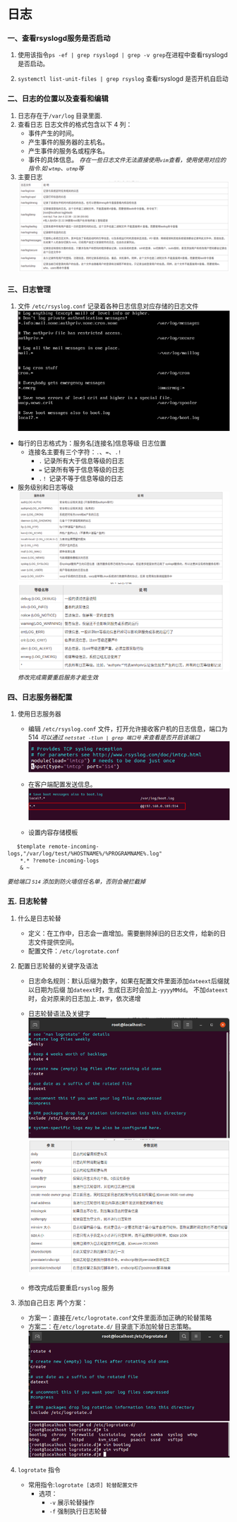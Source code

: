 # 日志

### 一、查看rsyslogd服务是否启动
1. 使用该指令`ps -ef | grep rsyslogd | grep -v grep`在进程中查看rsyslogd是否启动。

2. `systemctl list-unit-files | grep rsyslog` 查看rsyslogd 是否开机自启动


### 二、日志的位置以及查看和编辑
1. 日志存在于`/var/log` 目录里面.
2. 查看日志
    日志文件的格式包含以下 4 列：
    - 事件产生的时间。
    - 产生事件的服务器的主机名。
    - 产生事件的服务名或程序名。
    - 事件的具体信息。
*<font size=2>存在一些日志文件无法直接使用`vim`查看，使用使用对应的指令.如  `wtmp`、`utmp`等</font>*
3. 主要日志
![avatar](/Linux/日志/系统核心日志.png) 


### 三、日志管理
1. 文件 `/etc/rsyslog.conf` 记录着各种日志信息对应存储的日志文件
![avatar](/Linux/日志/日志配置.png) 
  - 每行的日志格式为：服务名[连接名]信息等级 日志位置
    - 连接名主要有三个字符：`.`、`=`、`.!`
       - `.` 记录所有大于信息等级的日志
       - `=` 记录所有等于信息等级的日志
       - `.！` 记录不等于信息等级的日志
  - 服务级别和日志等级
  ![avatar](/Linux/日志/服务级别.png) 
  ![avatar](/Linux/日志/日志等级.png) 
*<font size=2>修改完成需要重启服务才能生效</font>*

### 四、日志服务器配置
1. 使用日志服务器
   - 编辑 `/etc/rsyslog.conf` 文件，打开允许接收客户机的日志信息，端口为514
   *<font size=2>可以通过 `netstat -tlun | grep 端口号` 来查看是否开启该端口 </font>*
   ![avatar](/Linux/日志/日志服务器.png)

   - 在客户端配置发送信息。
   ![avatar](/Linux/日志/客户端配置.png)
   
   - 设置内容存储模板
```
   $template remote-incoming-logs,"/var/log/test/%HOSTNAME%/%PROGRAMNAME%.log"
    *.* ?remote-incoming-logs
    & ~
```
*<font size=2>要给端口 `514` 添加到防火墙信任名单，否则会被拦截掉 </font>*


### 五. 日志轮替
1. 什么是日志轮替
   - 定义：在工作中，日志会一直增加。需要删除掉旧的日志文件，给新的日志文件提供空间。
   - 配置文件：`/etc/logrotate.conf`

2. 配置日志轮替的关键字及语法
   - 日志命名规则：默认后缀为数字，如果在配置文件里面添加`dateext`后缀就以日期为后缀
   加`dateext`时，生成日志时会加上`-yyyyMMdd`。
   不加`dateext`时，会对原来的日志加上`.数字`，依次递增
   - 日志轮替语法及关键字
   ![avatar](/Linux/日志/centOS日志轮替.png)
   ![avatar](/Linux/日志/日志轮替参数.png)
   
   - 修改完成后要重启`rsyslog` 服务

3. 添加自己日志
    两个方案：
    - 方案一：直接在`/etc/logrotate.conf`文件里面添加正确的轮替策略
    - 方案二：在`/etc/logrotate.d/` 目录底下添加轮替日志策略。
    ![avatar](/Linux/日志/轮替日志引入.png)
    ![avatar](/Linux/日志/轮替日志策略.png)

4. `logrotate` 指令
    - 常用指令:`logrotate [选项] 轮替配置文件`
      - 选项：
         - `-v` 展示轮替操作
         - `-f` 强制执行日志轮替